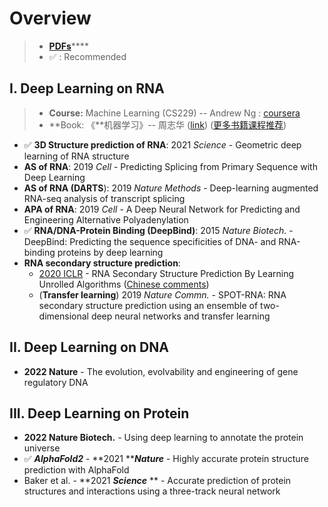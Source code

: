 # Overview

> * [**PDFs**](./)****
> * ✅ : Recommended

## I. Deep Learning on RNA

> * **Course:**  Machine Learning (CS229) -- Andrew Ng : [coursera](https://www.coursera.org/learn/machine-learning)
> * **Book:    《**机器学习》-- 周志华 ([link](https://book.douban.com/subject/26708119/))  ([更多书籍课程推荐](https://lulab1.gitbook.io/training/appendix/appendix-i.keep-learning))

* ✅ **3D Structure prediction of RNA**: 2021 _Science_ - Geometric deep learning of RNA structure
* **AS of RNA**: 2019 _Cell_ - Predicting Splicing from Primary Sequence with Deep Learning
* **AS of RNA (DARTS**): 2019 _Nature Methods_ - Deep-learning augmented RNA-seq analysis of transcript splicing
* **APA of RNA**: 2019 _Cell_ - A Deep Neural Network for Predicting and Engineering Alternative Polyadenylation
* ✅ **RNA/DNA-Protein Binding (DeepBind)**: 2015 _Nature Biotech._ - DeepBind: Predicting the sequence specificities of DNA- and RNA-binding proteins by deep learning
* **RNA secondary structure prediction**:&#x20;
  * [2020 ICLR](https://openreview.net/forum?id=S1eALyrYDH) - RNA Secondary Structure Prediction By Learning Unrolled Algorithms ([Chinese comments](https://mp.weixin.qq.com/s/SSFOJfljhRZuOOTErNefig))
  * (**Transfer learning**) 2019 _Nature Commn._ - SPOT-RNA: RNA secondary structure prediction using an ensemble of two-dimensional deep neural networks and transfer learning

## I**I**. Deep Learning on DNA

* **2022 Nature** - The evolution, evolvability and engineering of gene regulatory DNA

## **III. Deep Learning on Protein**

* **2022 Nature Biotech.** - Using deep learning to annotate the protein universe
* ✅  _**AlphaFold2**_ - **2021 **_**Nature**_ - Highly accurate protein structure prediction with AlphaFold
* Baker et al. - **2021 **_**Science**_** ** - Accurate prediction of protein structures and interactions using a three-track neural network
